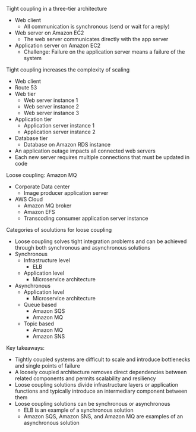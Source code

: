 Tight coupling in a three-tier architecture
- Web client 
	- All communication is synchronous (send or wait for a reply) 
- Web server on Amazon EC2 
	- The web server communicates directly with the app server 
- Application server on Amazon EC2
	- Challenge: Failure on the application server means a failure of the system 

Tight coupling increases the complexity of scaling 
- Web client 
- Route 53
- Web tier 
	- Web server instance 1
	- Web server instance 2
	- Web server instance 3
- Application tier 
	- Application server instance 1 
	- Application server instance 2
- Database tier 
	- Database on Amazon RDS instance 
- An application outage impacts all connected web servers 
- Each new server requires multiple connections that must be updated in code 

Loose coupling: Amazon MQ
- Corporate Data center 
	- Image producer application server
- AWS Cloud
	- Amazon MQ broker 
	- Amazon EFS
	- Transcoding consumer application server instance

Categories of soulutions for loose coupling 
- Loose coupling solves tight integration problems and can be achieved through both synchronous and asynchronous solutions 
- Synchronous
	- Infrastructure level 
		- ELB 
	- Application level 
		- Microservice architecture 
- Asynchronous 
	- Application level 
		- Microservice architecture 
	- Queue based 
		- Amazon SQS 
		- Amazon MQ
	- Topic based 
		- Amazon MQ 
		- Amazon SNS 

Key takeaways:
- Tightly coupled systems are difficult to scale and introduce bottlenecks and single points of failure 
- A loosely coupled architecture removes direct dependencies between related components and permits scalability and resiliency 
- Loose coupling solutions divide infrastructure layers or application functions and typically introduce an intermediary component between them 
- Loose coupling solutions can be synchronous or asynchronous 
	- ELB is an example of a synchronous solution 
	- Amazon SQS, Amazon SNS, and Amazon MQ are examples of an asynchronous solution 

